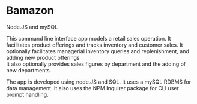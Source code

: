 # Bamazon
Node.JS and mySQL

This command line interface app models a retail sales operation. 
It facilitates product offerings and tracks inventory and customer sales. 
It optionally facilitates managerial inventory queries and replenishment, and adding new product offerings  
It also optionally provides sales figures  by department and the adding of new departments.

The app is developed using node.JS and SQL. It uses a mySQL RDBMS for data management. It also uses the NPM Inquirer package for CLI user prompt handling.



